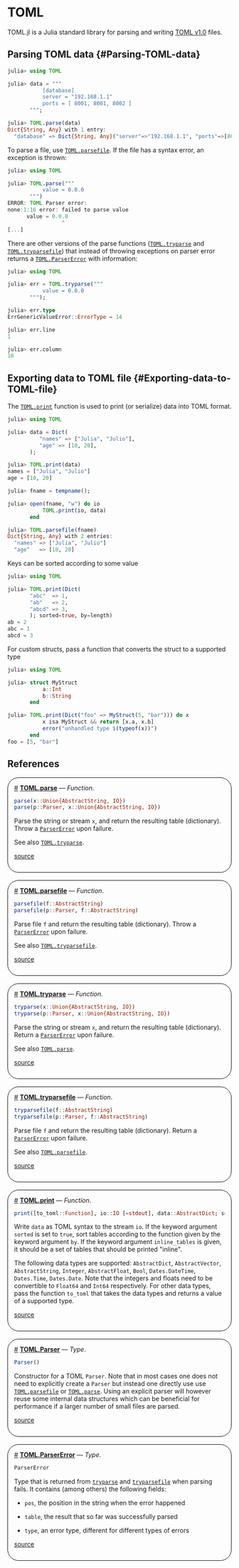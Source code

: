 


# TOML

TOML.jl is a Julia standard library for parsing and writing [TOML v1.0](https://toml.io/en/) files.

## Parsing TOML data {#Parsing-TOML-data}

```julia
julia> using TOML

julia> data = """
           [database]
           server = "192.168.1.1"
           ports = [ 8001, 8001, 8002 ]
       """;

julia> TOML.parse(data)
Dict{String, Any} with 1 entry:
  "database" => Dict{String, Any}("server"=>"192.168.1.1", "ports"=>[8001, 8001…
```


To parse a file, use [`TOML.parsefile`](/stdlib/TOML#TOML.parsefile). If the file has a syntax error, an exception is thrown:

```julia
julia> using TOML

julia> TOML.parse("""
           value = 0.0.0
       """)
ERROR: TOML Parser error:
none:1:16 error: failed to parse value
      value = 0.0.0
                 ^
[...]
```


There are other versions of the parse functions ([`TOML.tryparse`](/stdlib/TOML#TOML.tryparse) and [`TOML.tryparsefile`](/stdlib/TOML#TOML.tryparsefile)) that instead of throwing exceptions on parser error returns a [`TOML.ParserError`](/stdlib/TOML#TOML.ParserError) with information:

```julia
julia> using TOML

julia> err = TOML.tryparse("""
           value = 0.0.0
       """);

julia> err.type
ErrGenericValueError::ErrorType = 14

julia> err.line
1

julia> err.column
16
```


## Exporting data to TOML file {#Exporting-data-to-TOML-file}

The [`TOML.print`](/stdlib/TOML#TOML.print) function is used to print (or serialize) data into TOML format.

```julia
julia> using TOML

julia> data = Dict(
          "names" => ["Julia", "Julio"],
          "age" => [10, 20],
       );

julia> TOML.print(data)
names = ["Julia", "Julio"]
age = [10, 20]

julia> fname = tempname();

julia> open(fname, "w") do io
           TOML.print(io, data)
       end

julia> TOML.parsefile(fname)
Dict{String, Any} with 2 entries:
  "names" => ["Julia", "Julio"]
  "age"   => [10, 20]
```


Keys can be sorted according to some value

```julia
julia> using TOML

julia> TOML.print(Dict(
       "abc"  => 1,
       "ab"   => 2,
       "abcd" => 3,
       ); sorted=true, by=length)
ab = 2
abc = 1
abcd = 3
```


For custom structs, pass a function that converts the struct to a supported type

```julia
julia> using TOML

julia> struct MyStruct
           a::Int
           b::String
       end

julia> TOML.print(Dict("foo" => MyStruct(5, "bar"))) do x
           x isa MyStruct && return [x.a, x.b]
           error("unhandled type $(typeof(x))")
       end
foo = [5, "bar"]
```


## References
<div style='border-width:1px; border-style:solid; border-color:black; padding: 1em; border-radius: 25px;'>
<a id='TOML.parse' href='#TOML.parse'>#</a>&nbsp;<b><u>TOML.parse</u></b> &mdash; <i>Function</i>.




```julia
parse(x::Union{AbstractString, IO})
parse(p::Parser, x::Union{AbstractString, IO})
```


Parse the string  or stream `x`, and return the resulting table (dictionary). Throw a [`ParserError`](/stdlib/TOML#TOML.ParserError) upon failure.

See also [`TOML.tryparse`](/stdlib/TOML#TOML.tryparse).


[source](https://github.com/JuliaLang/julia/blob/b4082487c46b74edf91566306202a6443a6bf791/stdlib/TOML/src/TOML.jl#L74-L82)

</div>
<br>
<div style='border-width:1px; border-style:solid; border-color:black; padding: 1em; border-radius: 25px;'>
<a id='TOML.parsefile' href='#TOML.parsefile'>#</a>&nbsp;<b><u>TOML.parsefile</u></b> &mdash; <i>Function</i>.




```julia
parsefile(f::AbstractString)
parsefile(p::Parser, f::AbstractString)
```


Parse file `f` and return the resulting table (dictionary). Throw a [`ParserError`](/stdlib/TOML#TOML.ParserError) upon failure.

See also [`TOML.tryparsefile`](/stdlib/TOML#TOML.tryparsefile).


[source](https://github.com/JuliaLang/julia/blob/b4082487c46b74edf91566306202a6443a6bf791/stdlib/TOML/src/TOML.jl#L46-L54)

</div>
<br>
<div style='border-width:1px; border-style:solid; border-color:black; padding: 1em; border-radius: 25px;'>
<a id='TOML.tryparse' href='#TOML.tryparse'>#</a>&nbsp;<b><u>TOML.tryparse</u></b> &mdash; <i>Function</i>.




```julia
tryparse(x::Union{AbstractString, IO})
tryparse(p::Parser, x::Union{AbstractString, IO})
```


Parse the string or stream `x`, and return the resulting table (dictionary). Return a [`ParserError`](/stdlib/TOML#TOML.ParserError) upon failure.

See also [`TOML.parse`](/stdlib/TOML#TOML.parse).


[source](https://github.com/JuliaLang/julia/blob/b4082487c46b74edf91566306202a6443a6bf791/stdlib/TOML/src/TOML.jl#L90-L98)

</div>
<br>
<div style='border-width:1px; border-style:solid; border-color:black; padding: 1em; border-radius: 25px;'>
<a id='TOML.tryparsefile' href='#TOML.tryparsefile'>#</a>&nbsp;<b><u>TOML.tryparsefile</u></b> &mdash; <i>Function</i>.




```julia
tryparsefile(f::AbstractString)
tryparsefile(p::Parser, f::AbstractString)
```


Parse file `f` and return the resulting table (dictionary). Return a [`ParserError`](/stdlib/TOML#TOML.ParserError) upon failure.

See also [`TOML.parsefile`](/stdlib/TOML#TOML.parsefile).


[source](https://github.com/JuliaLang/julia/blob/b4082487c46b74edf91566306202a6443a6bf791/stdlib/TOML/src/TOML.jl#L60-L68)

</div>
<br>
<div style='border-width:1px; border-style:solid; border-color:black; padding: 1em; border-radius: 25px;'>
<a id='TOML.print' href='#TOML.print'>#</a>&nbsp;<b><u>TOML.print</u></b> &mdash; <i>Function</i>.




```julia
print([to_toml::Function], io::IO [=stdout], data::AbstractDict; sorted=false, by=identity, inline_tables::IdSet{<:AbstractDict})
```


Write `data` as TOML syntax to the stream `io`. If the keyword argument `sorted` is set to `true`, sort tables according to the function given by the keyword argument `by`. If the keyword argument `inline_tables` is given, it should be a set of tables that should be printed &quot;inline&quot;.

The following data types are supported: `AbstractDict`, `AbstractVector`, `AbstractString`, `Integer`, `AbstractFloat`, `Bool`, `Dates.DateTime`, `Dates.Time`, `Dates.Date`. Note that the integers and floats need to be convertible to `Float64` and `Int64` respectively. For other data types, pass the function `to_toml` that takes the data types and returns a value of a supported type.


[source](https://github.com/JuliaLang/julia/blob/b4082487c46b74edf91566306202a6443a6bf791/stdlib/TOML/src/TOML.jl#L119-L131)

</div>
<br>
<div style='border-width:1px; border-style:solid; border-color:black; padding: 1em; border-radius: 25px;'>
<a id='TOML.Parser' href='#TOML.Parser'>#</a>&nbsp;<b><u>TOML.Parser</u></b> &mdash; <i>Type</i>.




```julia
Parser()
```


Constructor for a TOML `Parser`.  Note that in most cases one does not need to explicitly create a `Parser` but instead one directly use use [`TOML.parsefile`](/stdlib/TOML#TOML.parsefile) or [`TOML.parse`](/stdlib/TOML#TOML.parse).  Using an explicit parser will however reuse some internal data structures which can be beneficial for performance if a larger number of small files are parsed.


[source](https://github.com/JuliaLang/julia/blob/b4082487c46b74edf91566306202a6443a6bf791/stdlib/TOML/src/TOML.jl#L30-L38)

</div>
<br>
<div style='border-width:1px; border-style:solid; border-color:black; padding: 1em; border-radius: 25px;'>
<a id='TOML.ParserError' href='#TOML.ParserError'>#</a>&nbsp;<b><u>TOML.ParserError</u></b> &mdash; <i>Type</i>.




```julia
ParserError
```


Type that is returned from [`tryparse`](/stdlib/TOML#TOML.tryparse) and [`tryparsefile`](/stdlib/TOML#TOML.tryparsefile) when parsing fails. It contains (among others) the following fields:
- `pos`, the position in the string when the error happened
  
- `table`, the result that so far was successfully parsed
  
- `type`, an error type, different for different types of errors
  


[source](https://github.com/JuliaLang/julia/blob/b4082487c46b74edf91566306202a6443a6bf791/stdlib/TOML/src/TOML.jl#L106-L115)

</div>
<br>
